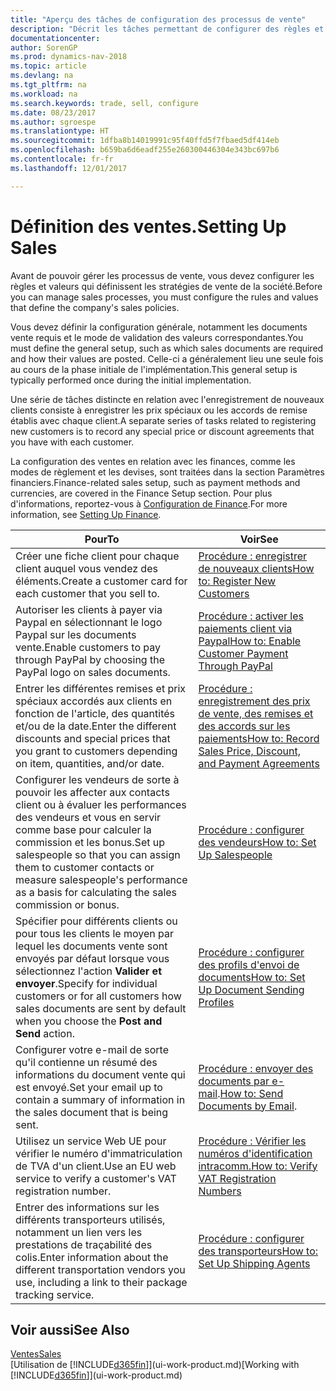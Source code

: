 ```yaml
---
title: "Aperçu des tâches de configuration des processus de vente"
description: "Décrit les tâches permettant de configurer des règles et des valeurs pour définir vos stratégies et vos processus de vente."
documentationcenter: 
author: SorenGP
ms.prod: dynamics-nav-2018
ms.topic: article
ms.devlang: na
ms.tgt_pltfrm: na
ms.workload: na
ms.search.keywords: trade, sell, configure
ms.date: 08/23/2017
ms.author: sgroespe
ms.translationtype: HT
ms.sourcegitcommit: 1dfba8b14019991c95f40ffd5f7fbaed5df414eb
ms.openlocfilehash: b659ba6d6eadf255e260300446304e343bc697b6
ms.contentlocale: fr-fr
ms.lasthandoff: 12/01/2017

---
```

# <a name="setting-up-sales"></a><span data-ttu-id="1838a-103">Définition des ventes.</span><span class="sxs-lookup"><span data-stu-id="1838a-103">Setting Up Sales</span></span>
<span data-ttu-id="1838a-104">Avant de pouvoir gérer les processus de vente, vous devez configurer les règles et valeurs qui définissent les stratégies de vente de la société.</span><span class="sxs-lookup"><span data-stu-id="1838a-104">Before you can manage sales processes, you must configure the rules and values that define the company's sales policies.</span></span>

<span data-ttu-id="1838a-105">Vous devez définir la configuration générale, notamment les documents vente requis et le mode de validation des valeurs correspondantes.</span><span class="sxs-lookup"><span data-stu-id="1838a-105">You must define the general setup, such as which sales documents are required and how their values are posted.</span></span> <span data-ttu-id="1838a-106">Celle-ci a généralement lieu une seule fois au cours de la phase initiale de l'implémentation.</span><span class="sxs-lookup"><span data-stu-id="1838a-106">This general setup is typically performed once during the initial implementation.</span></span>

<span data-ttu-id="1838a-107">Une série de tâches distincte en relation avec l'enregistrement de nouveaux clients consiste à enregistrer les prix spéciaux ou les accords de remise établis avec chaque client.</span><span class="sxs-lookup"><span data-stu-id="1838a-107">A separate series of tasks related to registering new customers is to record any special price or discount agreements that you have with each customer.</span></span>

<span data-ttu-id="1838a-108">La configuration des ventes en relation avec les finances, comme les modes de règlement et les devises, sont traitées dans la section Paramètres financiers.</span><span class="sxs-lookup"><span data-stu-id="1838a-108">Finance-related sales setup, such as payment methods and currencies, are covered in the Finance Setup section.</span></span> <span data-ttu-id="1838a-109">Pour plus d'informations, reportez-vous à [Configuration de Finance](finance-setup-finance.md).</span><span class="sxs-lookup"><span data-stu-id="1838a-109">For more information, see [Setting Up Finance](finance-setup-finance.md).</span></span>

| <span data-ttu-id="1838a-110">Pour</span><span class="sxs-lookup"><span data-stu-id="1838a-110">To</span></span> | <span data-ttu-id="1838a-111">Voir</span><span class="sxs-lookup"><span data-stu-id="1838a-111">See</span></span> |
| --- | --- |
| <span data-ttu-id="1838a-112">Créer une fiche client pour chaque client auquel vous vendez des éléments.</span><span class="sxs-lookup"><span data-stu-id="1838a-112">Create a customer card for each customer that you sell to.</span></span> |[<span data-ttu-id="1838a-113">Procédure : enregistrer de nouveaux clients</span><span class="sxs-lookup"><span data-stu-id="1838a-113">How to: Register New Customers</span></span>](sales-how-register-new-customers.md) |
| <span data-ttu-id="1838a-114">Autoriser les clients à payer via Paypal en sélectionnant le logo Paypal sur les documents vente.</span><span class="sxs-lookup"><span data-stu-id="1838a-114">Enable customers to pay through PayPal by choosing the PayPal logo on sales documents.</span></span> |[<span data-ttu-id="1838a-115">Procédure : activer les paiements client via Paypal</span><span class="sxs-lookup"><span data-stu-id="1838a-115">How to: Enable Customer Payment Through PayPal</span></span>](sales-how-enable-payment-service-extensions.md) |
| <span data-ttu-id="1838a-116">Entrer les différentes remises et prix spéciaux accordés aux clients en fonction de l'article, des quantités et/ou de la date.</span><span class="sxs-lookup"><span data-stu-id="1838a-116">Enter the different discounts and special prices that you grant to customers depending on item, quantities, and/or date.</span></span> |[<span data-ttu-id="1838a-117">Procédure : enregistrement des prix de vente, des remises et des accords sur les paiements</span><span class="sxs-lookup"><span data-stu-id="1838a-117">How to: Record Sales Price, Discount, and Payment Agreements</span></span>](sales-how-record-sales-price-discount-payment-agreements.md) |
| <span data-ttu-id="1838a-118">Configurer les vendeurs de sorte à pouvoir les affecter aux contacts client ou à évaluer les performances des vendeurs et vous en servir comme base pour calculer la commission et les bonus.</span><span class="sxs-lookup"><span data-stu-id="1838a-118">Set up salespeople so that you can assign them to customer contacts or measure salespeople's performance as a basis for calculating the sales commission or bonus.</span></span> |[<span data-ttu-id="1838a-119">Procédure : configurer des vendeurs</span><span class="sxs-lookup"><span data-stu-id="1838a-119">How to: Set Up Salespeople</span></span>](sales-how-setup-salespeople.md) |
| <span data-ttu-id="1838a-120">Spécifier pour différents clients ou pour tous les clients le moyen par lequel les documents vente sont envoyés par défaut lorsque vous sélectionnez l'action **Valider et envoyer**.</span><span class="sxs-lookup"><span data-stu-id="1838a-120">Specify for individual customers or for all customers how sales documents are sent by default when you choose the **Post and Send** action.</span></span> |[<span data-ttu-id="1838a-121">Procédure : configurer des profils d'envoi de documents</span><span class="sxs-lookup"><span data-stu-id="1838a-121">How to: Set Up Document Sending Profiles</span></span>](sales-how-setup-document-send-profiles.md) |
| <span data-ttu-id="1838a-122">Configurer votre e-mail de sorte qu'il contienne un résumé des informations du document vente qui est envoyé.</span><span class="sxs-lookup"><span data-stu-id="1838a-122">Set your email up to contain a summary of information in the sales document that is being sent.</span></span> |<span data-ttu-id="1838a-123">[Procédure : envoyer des documents par e-mail](ui-how-send-documents-email.md).</span><span class="sxs-lookup"><span data-stu-id="1838a-123">[How to: Send Documents by Email](ui-how-send-documents-email.md).</span></span> |
|<span data-ttu-id="1838a-124">Utilisez un service Web UE pour vérifier le numéro d'immatriculation de TVA d'un client.</span><span class="sxs-lookup"><span data-stu-id="1838a-124">Use an EU web service to verify a customer's VAT registration number.</span></span>|[<span data-ttu-id="1838a-125">Procédure : Vérifier les numéros d'identification intracomm.</span><span class="sxs-lookup"><span data-stu-id="1838a-125">How to: Verify VAT Registration Numbers</span></span>](finance-setup-vat.md)|
|<span data-ttu-id="1838a-126">Entrer des informations sur les différents transporteurs utilisés, notamment un lien vers les prestations de traçabilité des colis.</span><span class="sxs-lookup"><span data-stu-id="1838a-126">Enter information about the different transportation vendors you use, including a link to their package tracking service.</span></span>|[<span data-ttu-id="1838a-127">Procédure : configurer des transporteurs</span><span class="sxs-lookup"><span data-stu-id="1838a-127">How to: Set Up Shipping Agents</span></span>](sales-how-to-set-up-shipping-agents.md)|

## <a name="see-also"></a><span data-ttu-id="1838a-128">Voir aussi</span><span class="sxs-lookup"><span data-stu-id="1838a-128">See Also</span></span>
[<span data-ttu-id="1838a-129">Ventes</span><span class="sxs-lookup"><span data-stu-id="1838a-129">Sales</span></span>](sales-manage-sales.md)  
<span data-ttu-id="1838a-130">[Utilisation de [!INCLUDE[d365fin](includes/d365fin_md.md)]](ui-work-product.md)</span><span class="sxs-lookup"><span data-stu-id="1838a-130">[Working with [!INCLUDE[d365fin](includes/d365fin_md.md)]](ui-work-product.md)</span></span>

